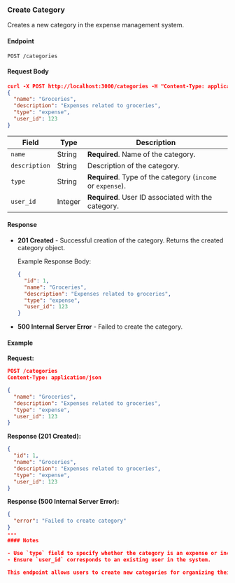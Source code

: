 ### Create Category

Creates a new category in the expense management system.

#### Endpoint

```
POST /categories
```

#### Request Body
```json
curl -X POST http://localhost:3000/categories -H "Content-Type: application/json" -d '
{
  "name": "Groceries",
  "description": "Expenses related to groceries",
  "type": "expense",
  "user_id": 123
}
```

| Field       | Type     | Description                              |
|-------------|----------|------------------------------------------|
| `name`      | String   | **Required**. Name of the category.       |
| `description` | String | Description of the category.              |
| `type`      | String   | **Required**. Type of the category (`income` or `expense`). |
| `user_id`   | Integer  | **Required**. User ID associated with the category. |

#### Response

- **201 Created** - Successful creation of the category. Returns the created category object.
  
  Example Response Body:
  ```json
  {
    "id": 1,
    "name": "Groceries",
    "description": "Expenses related to groceries",
    "type": "expense",
    "user_id": 123
  }
  ```

- **500 Internal Server Error** - Failed to create the category.

#### Example

**Request:**
```json
POST /categories
Content-Type: application/json

{
  "name": "Groceries",
  "description": "Expenses related to groceries",
  "type": "expense",
  "user_id": 123
}
```

**Response (201 Created):**
```json
{
  "id": 1,
  "name": "Groceries",
  "description": "Expenses related to groceries",
  "type": "expense",
  "user_id": 123
}
```

**Response (500 Internal Server Error):**
```json
{
  "error": "Failed to create category"
}
---
#### Notes

- Use `type` field to specify whether the category is an expense or income category.
- Ensure `user_id` corresponds to an existing user in the system.
  
This endpoint allows users to create new categories for organizing their expenses or income.